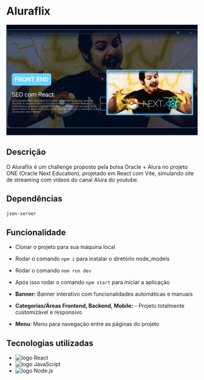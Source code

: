 # Aluraflix
![AluraFlix](https://github.com/Penichezito/ALURAFLIX/blob/main/src/assets/aluraflix-screenshot.jpg)
 
## Descrição
O Aluraflix é um challenge proposto pela bolsa Oracle + Alura no projeto ONE (Oracle Next Education), projetado em React com Vite, simulando site de streaming com vídeos do canal Alura do youtube. 

## Dependências 
`json-server`

## Funcionalidade

* Clonar o projeto para sua máquina local
* Rodar o comando `npm i` para instalar o diretório node_models
* Rodar o comando `nom run dev`
* Após isso rodar o comando `npm start` para iniciar a aplicação 
 
  
* **Banner:** Banner interativo com funcionalidades automáticas e manuais 
* **Categorias/Áreas Frontend, Backend, Mobile:** - Projeto totalmente customizável e responsivo
* **Menu**: Menu para navegação entre as páginas do projeto 


## Tecnologias utilizadas
* <img src="https://img.shields.io/badge/React-20232A?style=for-the-badge&logo=react&logoColor=61DAFB" alt="logo React"/>
* <img src="https://img.shields.io/badge/JavaScript-323330?style=for-the-badge&logo=javascript&logoColor=F7DF1E" alt="logo JavaScript">
* <img src="https://img.shields.io/badge/Node.js-43853D?style=for-the-badge&logo=node.js&logoColor=white" alt="logo Node.js">



